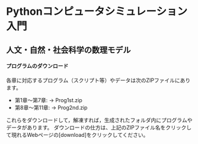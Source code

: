# Pythonコンピュータシミュレーション入門
##   人文・自然・社会科学の数理モデル

#### プログラムのダウンロード
各章に対応するプログラム（スクリプト等）やデータは次のZIPファイルにあります。
- 第1章～第7章: &rarr; Prog1st.zip
- 第8章～第11章: &rarr; Prog2nd.zip

これらをダウンロードして，解凍すれば，生成されたフォルダ内にプログラムやデータがあります。
ダウンロードの仕方は、上記のZIPファイル名をクリックして現れるWebページの[download]をクリックしてください。